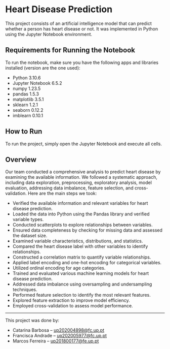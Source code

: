 # Heart Disease Prediction

This project consists of an artificial intelligence model that can predict whether a person has heart disease or not. It was implemented in Python using the Jupyter Notebook environment.

## Requirements for Running the Notebook

To run the notebook, make sure you have the following apps and libraries installed (version are the one used):

- Python 3.10.6
- Jupyter Notebook 6.5.2
- numpy 1.23.5
- pandas 1.5.3
- matplotlib 3.5.1
- sklearn 1.2.1
- seaborn 0.12.2
- imblearn 0.10.1

## How to Run

To run the project, simply open the Jupyter Notebook and execute all cells.

## Overview

Our team conducted a comprehensive analysis to predict heart disease by examining the available information. We followed a systematic approach, including data exploration, preprocessing, exploratory analysis, model evaluation, addressing data imbalance, feature selection, and cross-validation. Here are the main steps we took:

- Verified the available information and relevant variables for heart disease prediction.
- Loaded the data into Python using the Pandas library and verified variable types.
- Conducted scatterplots to explore relationships between variables.
- Ensured data completeness by checking for missing data and assessed the dataset size.
- Examined variable characteristics, distributions, and statistics.
- Compared the heart disease label with other variables to identify relationships.
- Constructed a correlation matrix to quantify variable relationships.
- Applied label encoding and one-hot encoding for categorical variables.
- Utilized ordinal encoding for age categories.
- Trained and evaluated various machine learning models for heart disease prediction.
- Addressed data imbalance using oversampling and undersampling techniques.
- Performed feature selection to identify the most relevant features.
- Explored feature extraction to improve model efficiency.
- Employed cross-validation to assess model performance.

---

This project was done by:
- Catarina Barbosa – up202004898@fc.up.pt
- Francisca Andrade – up202005977@fc.up.pt
- Marcos Ferreira – up201800177@fe.up.pt
